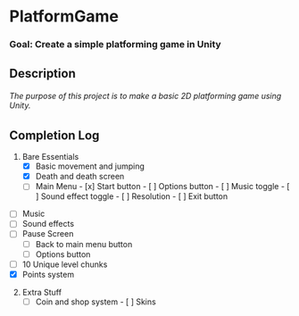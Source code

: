 # PlatformGame
### Goal: Create a simple platforming game in Unity


## Description
###### The purpose of this project is to make a basic 2D platforming game using Unity.

## Completion Log
1. Bare Essentials
   - [x] Basic movement and jumping
   - [x] Death and death screen
   - [ ] Main Menu
         - [x] Start button
         - [ ] Options button
               - [ ] Music toggle
               - [ ] Sound effect toggle
               - [ ] Resolution
         - [ ] Exit button
  - [ ] Music
  - [ ] Sound effects
  - [ ] Pause Screen
      - [ ] Back to main menu button
      - [ ] Options button
- [ ] 10 Unique level chunks
- [x] Points system

2. Extra Stuff
   - [ ] Coin and shop system
         - [ ] Skins
